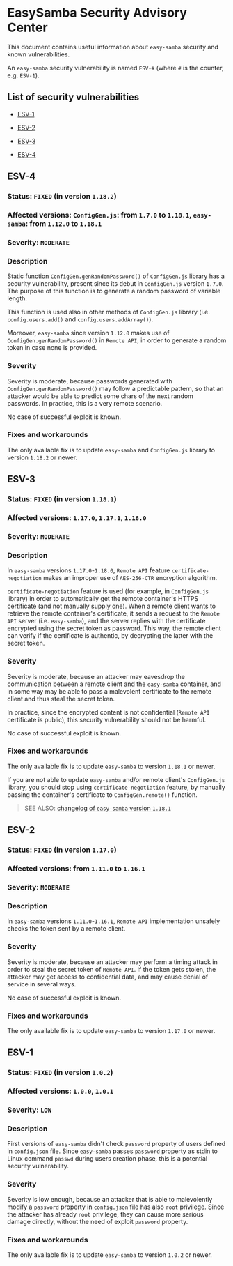 # EasySamba Security Advisory Center
This document contains useful information about `easy-samba` security and known vulnerabilities.

An `easy-samba` security vulnerability is named `ESV-#` (where `#` is the counter, e.g. `ESV-1`).

## List of security vulnerabilities

- [ESV-1](https://github.com/adevur/docker-easy-samba/blob/master/SECURITY.md#ESV-1)

- [ESV-2](https://github.com/adevur/docker-easy-samba/blob/master/SECURITY.md#ESV-2)

- [ESV-3](https://github.com/adevur/docker-easy-samba/blob/master/SECURITY.md#ESV-3)

- [ESV-4](https://github.com/adevur/docker-easy-samba/blob/master/SECURITY.md#ESV-4)

## ESV-4

### Status: `FIXED` (in version `1.18.2`)
### Affected versions: `ConfigGen.js`: from `1.7.0` to `1.18.1`, `easy-samba`: from `1.12.0` to `1.18.1`
### Severity: `MODERATE`

### Description
Static function `ConfigGen.genRandomPassword()` of `ConfigGen.js` library has a security vulnerability, present since its debut in `ConfigGen.js` version `1.7.0`. The purpose of this function is to generate a random password of variable length.

This function is used also in other methods of `ConfigGen.js` library (i.e. `config.users.add()` and `config.users.addArray()`).

Moreover, `easy-samba` since version `1.12.0` makes use of `ConfigGen.genRandomPassword()` in `Remote API`, in order to generate a random token in case none is provided.

### Severity
Severity is moderate, because passwords generated with `ConfigGen.genRandomPassword()` may follow a predictable pattern, so that an attacker would be able to predict some chars of the next random passwords. In practice, this is a very remote scenario.

No case of successful exploit is known.

### Fixes and workarounds
The only available fix is to update `easy-samba` and `ConfigGen.js` library to version `1.18.2` or newer.

## ESV-3

### Status: `FIXED` (in version `1.18.1`)
### Affected versions: `1.17.0`, `1.17.1`, `1.18.0`
### Severity: `MODERATE`

### Description
In `easy-samba` versions `1.17.0`-`1.18.0`, `Remote API` feature `certificate-negotiation` makes an improper use of `AES-256-CTR` encryption algorithm.

`certificate-negotiation` feature is used (for example, in `ConfigGen.js` library) in order to automatically get the remote container's HTTPS certificate (and not manually supply one). When a remote client wants to retrieve the remote container's certificate, it sends a request to the `Remote API` server (i.e. `easy-samba`), and the server replies with the certificate encrypted using the secret token as password. This way, the remote client can verify if the certificate is authentic, by decrypting the latter with the secret token.

### Severity
Severity is moderate, because an attacker may eavesdrop the communication between a remote client and the `easy-samba` container, and in some way may be able to pass a malevolent certificate to the remote client and thus steal the secret token.

In practice, since the encrypted content is not confidential (`Remote API` certificate is public), this security vulnerability should not be harmful.

No case of successful exploit is known.

### Fixes and workarounds
The only available fix is to update `easy-samba` to version `1.18.1` or newer.

If you are not able to update `easy-samba` and/or remote client's `ConfigGen.js` library, you should stop using `certificate-negotiation` feature, by manually passing the container's certificate to `ConfigGen.remote()` function.

> SEE ALSO: [changelog of `easy-samba` version `1.18.1`](https://github.com/adevur/docker-easy-samba/blob/master/docs/CHANGELOG.md#stable-security-1181-2019-08-26-utc)

## ESV-2

### Status: `FIXED` (in version `1.17.0`)
### Affected versions: from `1.11.0` to `1.16.1`
### Severity: `MODERATE`

### Description
In `easy-samba` versions `1.11.0`-`1.16.1`, `Remote API` implementation unsafely checks the token sent by a remote client.

### Severity
Severity is moderate, because an attacker may perform a timing attack in order to steal the secret token of `Remote API`. If the token gets stolen, the attacker may get access to confidential data, and may cause denial of service in several ways.

No case of successful exploit is known.

### Fixes and workarounds
The only available fix is to update `easy-samba` to version `1.17.0` or newer.

## ESV-1

### Status: `FIXED` (in version `1.0.2`)
### Affected versions: `1.0.0`, `1.0.1`
### Severity: `LOW`

### Description
First versions of `easy-samba` didn't check `password` property of users defined in `config.json` file. Since `easy-samba` passes `password` property as stdin to Linux command `passwd` during users creation phase, this is a potential security vulnerability.

### Severity
Severity is low enough, because an attacker that is able to malevolently modify a `password` property in `config.json` file has also `root` privilege. Since the attacker has already `root` privilege, they can cause more serious damage directly, without the need of exploit `password` property.

### Fixes and workarounds
The only available fix is to update `easy-samba` to version `1.0.2` or newer.
